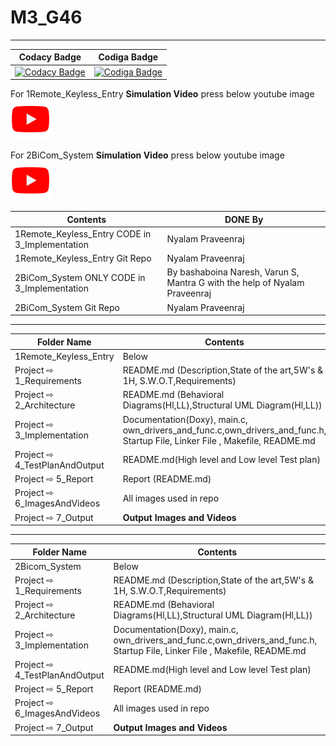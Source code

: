 # M3_G46

---
| Codacy Badge | Codiga Badge |
| --- | --- |
| [![Codacy Badge](https://app.codacy.com/project/badge/Grade/df7e7bad804643bbaae66a7a0fd6c51b)](https://www.codacy.com/gh/praveenraj2001/M3_G46/dashboard?utm_source=github.com&amp;utm_medium=referral&amp;utm_content=praveenraj2001/M3_G46&amp;utm_campaign=Badge_Grade) | [![Codiga Badge](https://api.codiga.io/project/31872/status/svg)](https://app.codiga.io/public/project/31872/M3_G46/dashboard) |




For 1Remote_Keyless_Entry __Simulation Video__ press below youtube image
  [![IMAGE ALT TEXT](https://github.com/praveenraj2001/M2-EmbSys/blob/main/Project/6_ImagesAndVideos/youtube.png)](https://youtu.be/PhLEHPQDMe8 "Video Title")




For 2BiCom_System __Simulation Video__ press below youtube image
  [![IMAGE ALT TEXT](https://github.com/praveenraj2001/M2-EmbSys/blob/main/Project/6_ImagesAndVideos/youtube.png)](https://youtu.be/w128BLR0_Hc "Video Title")




| Contents | DONE By |
|---|---|
| 1Remote_Keyless_Entry CODE in 3_Implementation | Nyalam Praveenraj |
| 1Remote_Keyless_Entry Git Repo | Nyalam Praveenraj |
| 2BiCom_System ONLY CODE in 3_Implementation | By bashaboina Naresh, Varun S, Mantra G with the help of Nyalam Praveenraj |
| 2BiCom_System Git Repo | Nyalam Praveenraj |


---

| Folder Name | Contents |
|---|---|
| 1Remote_Keyless_Entry | Below |
| Project ⇨ 1_Requirements | README.md (Description,State of the art,5W's & 1H, S.W.O.T,Requirements)  |
| Project ⇨ 2_Architecture | README.md (Behavioral Diagrams(Hl,LL),Structural UML Diagram(Hl,LL)) |
| Project ⇨ 3_Implementation | Documentation(Doxy), main.c, own_drivers_and_func.c,own_drivers_and_func.h, Startup File, Linker File , Makefile, README.md |
| Project ⇨ 4_TestPlanAndOutput | README.md(High level and Low level Test plan) |
| Project ⇨ 5_Report | Report (README.md) |
| Project ⇨ 6_ImagesAndVideos | All images used in repo |
| Project ⇨ 7_Output | __Output Images and Videos__ |

---

| Folder Name | Contents |
|---|---|
| 2Bicom_System | Below |
| Project ⇨ 1_Requirements | README.md (Description,State of the art,5W's & 1H, S.W.O.T,Requirements)  |
| Project ⇨ 2_Architecture | README.md (Behavioral Diagrams(Hl,LL),Structural UML Diagram(Hl,LL)) |
| Project ⇨ 3_Implementation | Documentation(Doxy), main.c, own_drivers_and_func.c,own_drivers_and_func.h, Startup File, Linker File , Makefile, README.md |
| Project ⇨ 4_TestPlanAndOutput | README.md(High level and Low level Test plan) |
| Project ⇨ 5_Report | Report (README.md) |
| Project ⇨ 6_ImagesAndVideos | All images used in repo |
| Project ⇨ 7_Output | __Output Images and Videos__ |
